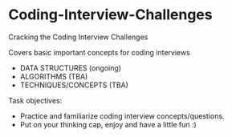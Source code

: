 # Coding-Interview-Challenges
Cracking the Coding Interview Challenges

Covers basic important concepts for coding interviews
- DATA STRUCTURES (ongoing)
- ALGORITHMS (TBA)
- TECHNIQUES/CONCEPTS (TBA)

Task objectives: 
- Practice and familiarize coding interview concepts/questions. 
- Put on your thinking cap, enjoy and have a little fun :)


